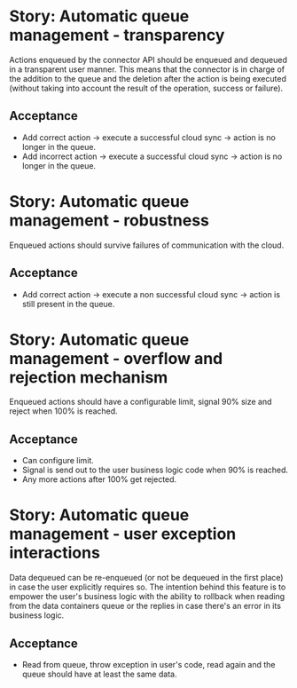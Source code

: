 Story: Automatic queue management - transparency
================================================
Actions enqueued by the connector API should be enqueued and dequeued in a transparent user manner. This means that the
connector is in charge of the addition to the queue and the deletion after the action is being executed (without taking
into account the result of the operation, success or failure).

Acceptance
----------
- Add correct action -> execute a successful cloud sync -> action is no longer in the queue.
- Add incorrect action -> execute a successful cloud sync -> action is no longer in the queue.


Story: Automatic queue management - robustness
==============================================
Enqueued actions should survive failures of communication with the cloud.

Acceptance
----------
- Add correct action -> execute a non successful cloud sync -> action is still present in the queue.


Story: Automatic queue management - overflow and rejection mechanism
====================================================================
Enqueued actions should have a configurable limit, signal 90% size and reject when 100% is reached.

Acceptance
----------
- Can configure limit.
- Signal is send out to the user business logic code when 90% is reached.
- Any more actions after 100% get rejected.


Story: Automatic queue management - user exception interactions
===============================================================
Data dequeued can be re-enqueued (or not be dequeued in the first place) in case the user explicitly requires so.
The intention behind this feature is to empower the user's business logic with the ability to rollback when reading from
the data containers queue or the replies in case there's an error in its business logic.

Acceptance
----------
- Read from queue, throw exception in user's code, read again and the queue should have at least the same data.
